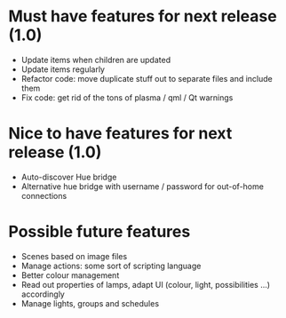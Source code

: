 # Must have features for next release (1.0)

* Update items when children are updated
* Update items regularly
* Refactor code: move duplicate stuff out to separate files and include them
* Fix code: get rid of the tons of plasma / qml / Qt warnings

# Nice to have features for next release (1.0)

* Auto-discover Hue bridge
* Alternative hue bridge with username / password for out-of-home connections

# Possible future features

* Scenes based on image files
* Manage actions: some sort of scripting language
* Better colour management
* Read out properties of lamps, adapt UI (colour, light, possibilities ...) accordingly
* Manage lights, groups and schedules
